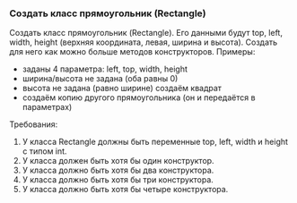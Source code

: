 
### Создать класс прямоугольник (Rectangle)

Создать класс прямоугольник (Rectangle). Его данными будут top, left, width, height (верхняя координата, левая, ширина и высота).
Создать для него как можно больше методов конструкторов.
Примеры:
-	заданы 4 параметра: left, top, width, height
-	ширина/высота не задана (оба равны 0)
-	высота не задана (равно ширине) создаём квадрат
-	создаём копию другого прямоугольника (он и передаётся в параметрах)


Требования:
1.	У класса Rectangle должны быть переменные top, left, width и height с типом int.
2.	У класса должен быть хотя бы один конструктор.
3.	У класса должно быть хотя бы два конструктора.
4.	У класса должно быть хотя бы три конструктора.
5.	У класса должно быть хотя бы четыре конструктора.



